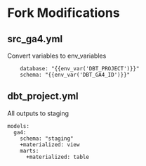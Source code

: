 # Fork Modifications

## src_ga4.yml
Convert variables to env_variables
```
    database: "{{env_var('DBT_PROJECT')}}" 
    schema: "{{env_var('DBT_GA4_ID')}}" 
```

## dbt_project.yml
All outputs to staging
```
models:
  ga4:
    schema: "staging"
    +materialized: view
    marts:
      +materialized: table
```